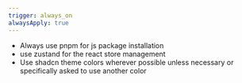 ```yaml
---
trigger: always_on
alwaysApply: true
---
```

- Always use pnpm for js package installation
- use zustand for the react store management
- Use shadcn theme colors wherever possible unless necessary or specifically asked to use another color